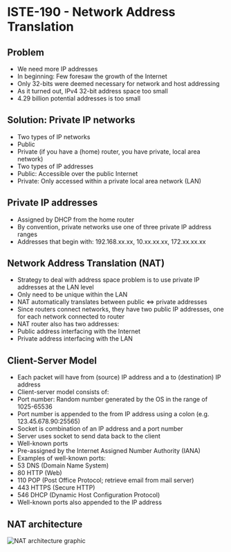 # ISTE-190 - Network Address Translation

## Problem
* We need more IP addresses
* In beginning: Few foresaw the growth of the Internet
 * Only 32-bits were deemed necessary for network and host addressing
 * As it turned out, IPv4 32-bit address space too small
 * 4.29 billion potential addresses is too small

## Solution: Private IP networks
* Two types of IP networks
 * Public
 * Private (if you have a (home) router, you have private, local area network)
* Two types of IP addresses
 * Public: Accessible over the public Internet
 * Private: Only accessed within a private local area network (LAN)

## Private IP addresses
* Assigned by DHCP from the home router
* By convention, private networks use one of three private IP address ranges
 * Addresses that begin with: 192.168.xx.xx, 10.xx.xx.xx, 172.xx.xx.xx

## Network Address Translation (NAT)
* Strategy to deal with address space problem is to use private IP addresses at the LAN level
 * Only need to be unique within the LAN
* NAT automatically translates between public <=> private addresses
* Since routers connect networks, they have two public IP addresses, one for each network connected to router
* NAT router also has two addresses:
 * Public address interfacing with the Internet
 * Private address interfacing with the LAN

## Client-Server Model
* Each packet will have from (source) IP address and a to (destination) IP address
* Client-server model consists of:
 * Port number: Random number generated by the OS in the range of 1025-65536
 * Port number is appended to the from IP address using a colon (e.g. 123.45.678.90:25565)
 * Socket is combination of an IP address and a port number
 * Server uses socket to send data back to the client
* Well-known ports
 * Pre-assigned by the Internet Assigned Number Authority (IANA)
* Examples of well-known ports:
 * 53 DNS (Domain Name System)
 * 80 HTTP (Web)
 * 110 POP (Post Office Protocol; retrieve email from mail server)
 * 443 HTTPS (Secure HTTP)
 * 546 DHCP (Dynamic Host Configuration Protocol)
* Well-known ports also appended to the IP address

## NAT architecture
![NAT architecture graphic](https://i.j-f.co/u/39d46e600dd1ffdd1c960de165164e27.png)